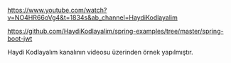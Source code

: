 https://www.youtube.com/watch?v=NO4HR66oVg4&t=1834s&ab_channel=HaydiKodlayalim

https://github.com/HaydiKodlayalim/spring-examples/tree/master/spring-boot-jwt

Haydi Kodlayalım kanalının videosu üzerinden örnek yapılmıştır.

